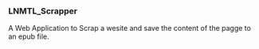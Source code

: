 ### LNMTL_Scrapper

A Web Application to Scrap a wesite and save the content of the pagge to an epub file.
